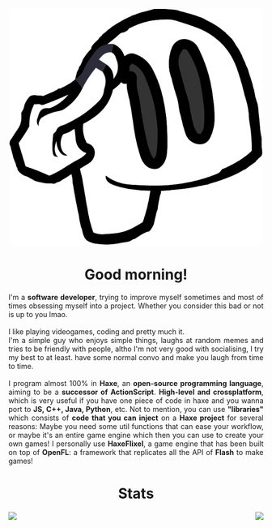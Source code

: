 <p align="center"> <img src="./salutation.svg" width="500"/> </p>

<h1 align="center">Good morning!</h1>

<p align="justify">
      I'm a <b>software developer</b>, trying to improve myself sometimes and most of times obsessing myself into a project. Whether you consider this bad or not is up to you lmao.
  <br><br>I like playing videogames, coding and pretty much it. 
  <br>I'm a simple guy who enjoys simple things, laughs at random memes and tries to be friendly with people, altho I'm not very good with socialising, I try my best to at least.
  have some normal convo and make you laugh from time to time.
<br><br>I program almost 100% in <b>Haxe</b>, an <b>open-source programming language</b>, aiming to be a <b>successor of ActionScript</b>. <b>High-level and crossplatform</b>, which is very useful if you have one piece of code in haxe and you wanna port to <b>JS, C++, Java, Python</b>, etc. Not to mention, you can use <b>"libraries"</b> which consists of <b>code that you can inject</b> on a <b>Haxe project</b> for several reasons: Maybe you need some util functions that can ease your workflow, or maybe it's an entire game engine which then you can use to create your own games!
I personally use <b>HaxeFlixel</b>, a game engine that has been built on top of <b>OpenFL</b>: a framework that replicates all the API of <b>Flash</b> to make games!
</p>

<h1 align="center"> Stats </h1>

<img align="right" src="https://github-readme-stats.vercel.app/api?username=CheemsAndFriends&theme=dark"></img>

<img align="left" src="https://github-readme-stats.vercel.app/api/top-langs/?username=CheemsAndFriends&theme=dark"></img>
